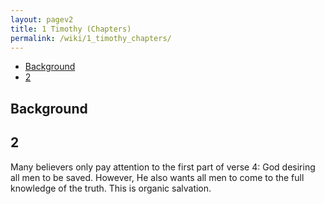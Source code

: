 ```yaml
---
layout: pagev2
title: 1 Timothy (Chapters)
permalink: /wiki/1_timothy_chapters/
---
```

- [Background](#background)
- [2](#2)

## Background

## 2

Many believers only pay attention to the first part of verse 4: God desiring all men to be saved. However, He also wants all men to come to the full knowledge of the truth. This is organic salvation.